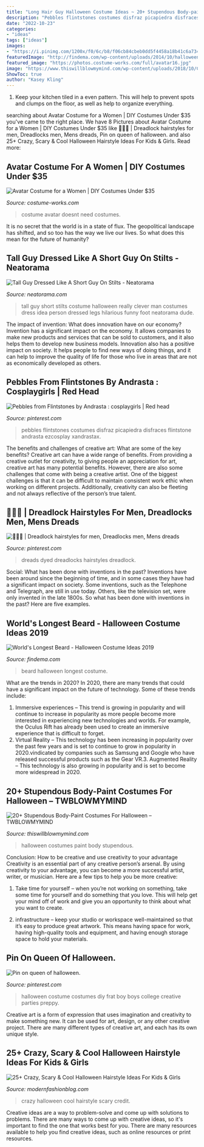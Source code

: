 ```yaml
---
title: "Long Hair Guy Halloween Costume Ideas ~ 20+ Stupendous Body-paint Costumes For Halloween – Twblowmymind"
description: "Pebbles flintstones costumes disfraz picapiedra disfraces flintstone andrasta ezcosplay xandrastax"
date: "2022-10-23"
categories:
- "ideas"
tags: ["ideas"]
images:
- "https://i.pinimg.com/1200x/f0/6c/b8/f06cb84cbeb0dd5f4458a18b41c6a734.jpg"
featuredImage: "http://findema.com/wp-content/uploads/2014/10/halloween_20146362.jpg"
featured_image: "https://photos.costume-works.com/full/avatar16.jpg"
image: "https://www.thiswillblowmymind.com/wp-content/uploads/2018/10/Costumes-For-Halloween-16.jpg"
ShowToc: true
author: "Kasey Kling"
---
```



1. Keep your kitchen tiled in a even pattern. This will help to prevent spots and clumps on the floor, as well as help to organize everything.

	

		
searching about Avatar Costume for a Women | DIY Costumes Under $35 you've came to the right place. We have 8 Pictures about Avatar Costume for a Women | DIY Costumes Under $35 like 🤘🖤🤘 | Dreadlock hairstyles for men, Dreadlocks men, Mens dreads, Pin on queen of halloween. and also 25+ Crazy, Scary &amp; Cool Halloween Hairstyle Ideas For Kids &amp; Girls. Read more:
		
    
## Avatar Costume For A Women | DIY Costumes Under $35

<img loading=lazy src="https://photos.costume-works.com/full/avatar16.jpg" onerror="this.onerror=null;this.src='https://tse3.mm.bing.net/th?id=OIP.FsDCXwxIwcVNSvGs0S9AQQHaJ5&amp;pid=15.1';" alt="Avatar Costume for a Women | DIY Costumes Under $35">

_Source: costume-works.com_

>costume avatar doesnt need costumes. 

	

It is no secret that the world is in a state of flux. The geopolitical landscape has shifted, and so too has the way we live our lives. So what does this mean for the future of humanity? 

    
## Tall Guy Dressed Like A Short Guy On Stilts - Neatorama

<img loading=lazy src="http://uploads.neatorama.com/images/posts/57/53/53057/1349045101-0.jpg" onerror="this.onerror=null;this.src='https://tse2.mm.bing.net/th?id=OIP.nj_hln9gwB3B6xzJVDuwRAHaJ6&amp;pid=15.1';" alt="Tall Guy Dressed Like A Short Guy On Stilts - Neatorama">

_Source: neatorama.com_

>tall guy short stilts costume halloween really clever man costumes dress idea person dressed legs hilarious funny foot neatorama dude. 

	

The impact of invention: What does innovation have on our economy?
Invention has a significant impact on the economy. It allows companies to make new products and services that can be sold to customers, and it also helps them to develop new business models. Innovation also has a positive impact on society. It helps people to find new ways of doing things, and it can help to improve the quality of life for those who live in areas that are not as economically developed as others.

    
## Pebbles From Flintstones By Andrasta : Cosplaygirls | Red Head

<img loading=lazy src="https://i.pinimg.com/736x/d6/3b/fb/d63bfb5a0a3a5c3ceb7307e9a8747d93.jpg" onerror="this.onerror=null;this.src='https://tse4.mm.bing.net/th?id=OIP.sfHi46eVvuUxkyC9VuxsUQHaHa&amp;pid=15.1';" alt="Pebbles from Flintstones by Andrasta : cosplaygirls | Red head">

_Source: pinterest.com_

>pebbles flintstones costumes disfraz picapiedra disfraces flintstone andrasta ezcosplay xandrastax. 

	

The benefits and challenges of creative art: What are some of the key benefits?
Creative art can have a wide range of benefits. From providing a creative outlet for creativity, to giving people an appreciation for art, creative art has many potential benefits. However, there are also some challenges that come with being a creative artist. One of the biggest challenges is that it can be difficult to maintain consistent work ethic when working on different projects. Additionally, creativity can also be fleeting and not always reflective of the person’s true talent.

    
## 🤘🖤🤘 | Dreadlock Hairstyles For Men, Dreadlocks Men, Mens Dreads

<img loading=lazy src="https://i.pinimg.com/1200x/f0/6c/b8/f06cb84cbeb0dd5f4458a18b41c6a734.jpg" onerror="this.onerror=null;this.src='https://tse4.mm.bing.net/th?id=OIP.0mT4Jt2Umk_bmGI9WaH21AHaKH&amp;pid=15.1';" alt="🤘🖤🤘 | Dreadlock hairstyles for men, Dreadlocks men, Mens dreads">

_Source: pinterest.com_

>dreads dyed dreadlocks hairstyles dreadlock. 

	

Social: What has been done with inventions in the past?
Inventions have been around since the beginning of time, and in some cases they have had a significant impact on society. Some inventions, such as the Telephone and Telegraph, are still in use today. Others, like the television set, were only invented in the late 1800s. So what has been done with inventions in the past? Here are five examples.

    
## World&#039;s Longest Beard - Halloween Costume Ideas 2019

<img loading=lazy src="http://findema.com/wp-content/uploads/2014/10/halloween_20146362.jpg" onerror="this.onerror=null;this.src='https://tse3.mm.bing.net/th?id=OIP.TgoWNO56jsouZeyOCVQkmAHaKl&amp;pid=15.1';" alt="World&#039;s Longest Beard - Halloween Costume Ideas 2019">

_Source: findema.com_

>beard halloween longest costume. 

	

What are the trends in 2020?
In 2020, there are many trends that could have a significant impact on the future of technology. Some of these trends include:
1. Immersive experiences – This trend is growing in popularity and will continue to increase in popularity as more people become more interested in experiencing new technologies and worlds. For example, the Oculus Rift has already been used to create an immersive experience that is difficult to forget.
2. Virtual Reality – This technology has been increasing in popularity over the past few years and is set to continue to grow in popularity in 2020.vindicated by companies such as Samsung and Google who have released successful products such as the Gear VR.3. Augmented Reality – This technology is also growing in popularity and is set to become more widespread in 2020.

    
## 20+ Stupendous Body-Paint Costumes For Halloween – TWBLOWMYMIND

<img loading=lazy src="https://www.thiswillblowmymind.com/wp-content/uploads/2018/10/Costumes-For-Halloween-16.jpg" onerror="this.onerror=null;this.src='https://tse4.mm.bing.net/th?id=OIP.Wdwn93y4PysmJpeilz-KdgHaHa&amp;pid=15.1';" alt="20+ Stupendous Body-Paint Costumes For Halloween – TWBLOWMYMIND">

_Source: thiswillblowmymind.com_

>halloween costumes paint body stupendous. 

	

Conclusion: How to be creative and use creativity to your advantage
Creativity is an essential part of any creative person’s arsenal. By using creativity to your advantage, you can become a more successful artist, writer, or musician. Here are a few tips to help you be more creative:
1. Take time for yourself – when you’re not working on something, take some time for yourself and do something that you love. This will help get your mind off of work and give you an opportunity to think about what you want to create.

2. infrastructure – keep your studio or workspace well-maintained so that it’s easy to produce great artwork. This means having space for work, having high-quality tools and equipment, and having enough storage space to hold your materials.


    
## Pin On Queen Of Halloween.

<img loading=lazy src="https://i.pinimg.com/736x/8b/e0/10/8be010c8f6a451234b6a91daf2a19fc2--costumes-for-halloween-diy-halloween.jpg" onerror="this.onerror=null;this.src='https://tse1.mm.bing.net/th?id=OIP.Jwg1qZv4RMQCnU80uXwFoQHaJ3&amp;pid=15.1';" alt="Pin on queen of halloween.">

_Source: pinterest.com_

>halloween costume costumes diy frat boy boys college creative parties preppy. 

	

Creative art is a form of expression that uses imagination and creativity to make something new. It can be used for art, design, or any other creative project. There are many different types of creative art, and each has its own unique style.

    
## 25+ Crazy, Scary &amp; Cool Halloween Hairstyle Ideas For Kids &amp; Girls

<img loading=lazy src="http://modernfashionblog.com/wp-content/uploads/2016/09/25-Crazy-Scary-Cool-Halloween-Hairstyle-Ideas-For-Kids-Girls-2016-14.gif" onerror="this.onerror=null;this.src='https://tse1.mm.bing.net/th?id=OIP.GPPllZpCe3Uyz6DCbf5pRwHaLE&amp;pid=15.1';" alt="25+ Crazy, Scary &amp; Cool Halloween Hairstyle Ideas For Kids &amp; Girls">

_Source: modernfashionblog.com_

>crazy halloween cool hairstyle scary credit. 

	

Creative ideas are a way to problem-solve and come up with solutions to problems. There are many ways to come up with creative ideas, so it's important to find the one that works best for you. There are many resources available to help you find creative ideas, such as online resources or print resources.

